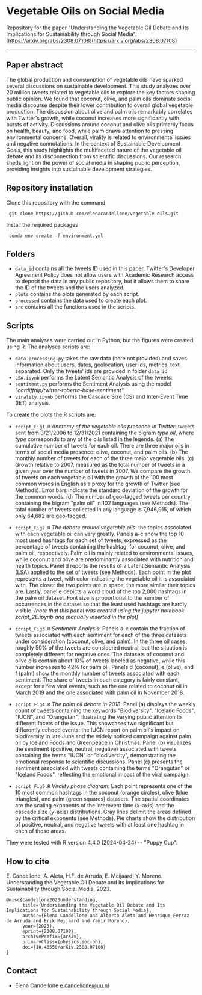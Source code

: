 
# Vegetable Oils on Social Media
Repository for the paper "Understanding the Vegetable Oil Debate and Its Implications for Sustainability through Social Media". [https://arxiv.org/abs/2308.07108](https://arxiv.org/abs/2308.07108)
***

## Paper abstract

The global production and consumption of vegetable oils have sparked several discussions on sustainable development. This study analyzes over 20 million tweets related to vegetable oils to explore the key factors shaping public opinion. We found that coconut, olive, and palm oils dominate social media discourse despite their lower contribution to overall global vegetable production. The discussion about olive and palm oils remarkably correlates with Twitter's growth, while coconut increases more significantly with bursts of activity. Discussions around coconut and olive oils primarily focus on health, beauty, and food, while palm draws attention to pressing environmental concerns. Overall, virality is related to environmental issues and negative connotations. In the context of Sustainable Development Goals, this study highlights the multifaceted nature of the vegetable oil debate and its disconnection from scientific discussions. Our research sheds light on the power of social media in shaping public perception, providing insights into sustainable development strategies.


## Repository installation
Clone this repository with the command
```
 git clone https://github.com/elenacandellone/vegetable-oils.git
```
Install the required packages
```
 conda env create -f environment.yml
```
## Folders
* `data_id` contains all the tweets ID used in this paper. Twitter's Developer Agreement Policy does not allow users with Academic Research access to deposit the data in any public repository, but it allows them to share the ID of the tweets and the users analyzed.
* `plots` contains the plots generated by each script.
* `processed` contains the data used to create each plot.
* `src` contains all the functions used in the scripts.

## Scripts

The main analyses were carried out in Python, but the figures were created using R. The analyses scripts are:

* `data-processing.py` takes the raw data (here not provided) and saves information about users, dates, geolocation, user ids, metrics, text separated. Only the tweets' ids are provided in folder `data_id`.
* `LSA.ipynb` performs the Latent Semantic Analysis of the tweets.
* `sentiment.py` performs the Sentiment Analysis using the model *"cardiffnlp/twitter-roberta-base-sentiment"*
* `virality.ipynb` performs the Cascade Size (CS) and Inter-Event Time (IET) analysis.

To create the plots the R scripts are:

* `zcript_Fig1.R` *Anatomy of the vegetable oils presence in Twitter*: tweets sent from 3/21/2006 to 12/31/2021 containing the bigram *type oil*, where *type* corresponds to any of the oils listed in the legends. (a) The cumulative number of tweets for each oil. There are three major oils in terms of social media presence: olive, coconut, and palm oils. (b) The monthly number of tweets for each of the three major vegetable oils. (c) Growth relative to 2007, measured as the total number of tweets in a given year over the number of tweets in 2007. We compare the growth of tweets on each vegetable oil with the growth of the 100 most common words in English as a proxy for the growth of Twitter (see Methods). Error bars indicate the standard deviation of the growth for the common words. (d) The number of geo-tagged tweets per country containing the bigram "palm oil" in 102 languages (see Methods). The total number of tweets collected in any language is 7,946,915, of which only 64,682 are geo-tagged. 

* `zcript_Fig2.R` *The debate around vegetable oils*: the topics associated with each vegetable oil can vary greatly. Panels a-c show the top 10 most used hashtags for each set of tweets, expressed as the percentage of tweets containing the hashtag, for coconut, olive, and palm oil, respectively. Palm oil is mainly related to environmental issues, while coconut and olive are predominantly associated with nutrition and health topics. Panel d reports the results of a Latent Semantic Analysis (LSA) applied to the set of tweets (see Methods). Each point in the plot represents a tweet, with color indicating the vegetable oil it is associated with. The closer the two points are in space, the more similar their topics are. Lastly, panel e depicts a word cloud of the top 2,000 hashtags in the palm oil dataset. Font size is proportional to the number of occurrences in the dataset so that the least used hashtags are hardly visible.  *(note that this panel was created using the jupyter notebook zcript_2E.ipynb and manually inserted in the plot)*

* `zcript_Fig3.R` *Sentiment Analysis*: Panels a-c contain the fraction of tweets associated with each sentiment for each of the three datasets under consideration (coconut, olive, and palm). In the three oil cases, roughly 50% of the tweets are considered neutral, but the situation is completely different for negative ones. The datasets of coconut and olive oils contain about 10% of tweets labeled as negative, while this number increases to 42% for palm oil. Panels d (coconut), e (olive), and f (palm) show the monthly number of tweets associated with each sentiment. The share of tweets in each category is fairly constant, except for a few viral events, such as the one related to coconut oil in March 2019 and the one associated with palm oil in November 2018.

* `zcript_Fig4.R` *The palm oil debate in 2018*: Panel (a) displays the weekly count of tweets containing the keywords "Biodiversity", "Iceland Foods", "IUCN", and "Orangutan", illustrating the varying public attention to different facets of the issue. This showcases two significant but differently echoed events: the IUCN report on palm oil's impact on biodiversity in late June and the widely noticed campaign against palm oil by Iceland Foods and Greenpeace in Christmas. Panel (b) visualizes the sentiment (positive, neutral, negative) associated with tweets containing the terms "IUCN" or "biodiversity", demonstrating the emotional response to scientific discussions. Panel (c) presents the sentiment associated with tweets containing the terms "Orangutan" or "Iceland Foods", reflecting the emotional impact of the viral campaign.

* `zcript_Fig5.R` *Virality phase diagram*: Each point represents one of the 10 most common hashtags in the coconut (orange circles), olive (blue triangles), and palm (green squares) datasets. The spatial coordinates are the scaling exponents of the interevent time (*x*-axis) and the cascade size (*y*-axis) distributions. Gray lines delimit the areas defined by the critical exponents (see Methods). Pie charts show the distribution of positive, neutral, and negative tweets with at least one hashtag in each of these areas.

They were tested with R version 4.4.0 (2024-04-24) -- "Puppy Cup".



## How to cite
E. Candellone, A. Aleta, H.F. de Arruda, E. Meijaard, Y. Moreno. Understanding the Vegetable Oil Debate and Its Implications for Sustainability through Social Media, 2023.

```
@misc{candellone2023understanding,
      title={Understanding the Vegetable Oil Debate and Its Implications for Sustainability through Social Media}, 
      author={Elena Candellone and Alberto Aleta and Henrique Ferraz de Arruda and Erik Meijaard and Yamir Moreno},
      year={2023},
      eprint={2308.07108},
      archivePrefix={arXiv},
      primaryClass={physics.soc-ph},
      doi={10.48550/arXiv.2308.07108}
}
```


## Contact
- Elena Candellone [e.candellone@uu.nl](mailto:e.candellone@uu.nl)
